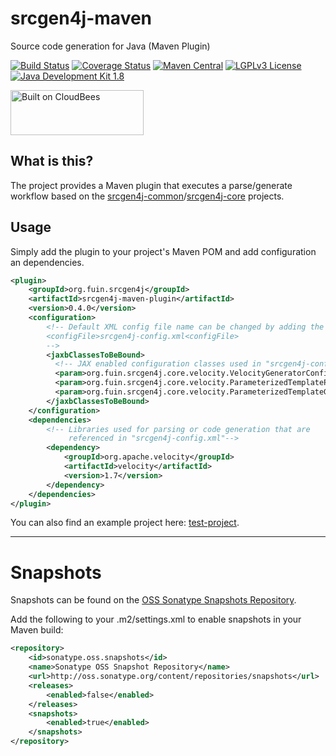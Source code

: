 srcgen4j-maven
==============

Source code generation for Java (Maven Plugin)

[![Build Status](https://fuin-org.ci.cloudbees.com/job/srcgen4j-maven/badge/icon)](https://fuin-org.ci.cloudbees.com/job/srcgen4j-maven/)
[![Coverage Status](https://sonarcloud.io/api/project_badges/measure?project=org.fuin.srcgen4j%3Asrcgen4j-maven-parent&metric=coverage)](https://sonarcloud.io/dashboard?id=org.fuin.srcgen4j%3Asrcgen4j-maven-parent)
[![Maven Central](https://maven-badges.herokuapp.com/maven-central/org.fuin.srcgen4j/srcgen4j-maven-parent/badge.svg)](https://maven-badges.herokuapp.com/maven-central/org.fuin.srcgen4j/srcgen4j-maven-parent/)
[![LGPLv3 License](http://img.shields.io/badge/license-LGPLv3-blue.svg)](https://www.gnu.org/licenses/lgpl.html)
[![Java Development Kit 1.8](https://img.shields.io/badge/JDK-1.8-green.svg)](http://www.oracle.com/technetwork/java/javase/downloads/jdk8-downloads-2133151.html)

<a href="https://fuin-org.ci.cloudbees.com/job/srcgen4j-maven"><img src="http://www.fuin.org/images/Button-Built-on-CB-1.png" width="213" height="72" border="0" alt="Built on CloudBees"/></a>

What is this?
-------------
The project provides a Maven plugin that executes a parse/generate workflow based on the [srcgen4j-common](https://github.com/fuinorg/srcgen4j-common/)/[srcgen4j-core](https://github.com/fuinorg/srcgen4j-core/) projects. 

Usage
-----
Simply add the plugin to your project's Maven POM and add configuration an dependencies.
```xml
<plugin>
    <groupId>org.fuin.srcgen4j</groupId>
    <artifactId>srcgen4j-maven-plugin</artifactId>
    <version>0.4.0</version>
    <configuration>
        <!-- Default XML config file name can be changed by adding the following:
        <configFile>srcgen4j-config.xml<configFile>
        -->
        <jaxbClassesToBeBound>
          <!-- JAX enabled configuration classes used in "srcgen4j-config.xml" -->
          <param>org.fuin.srcgen4j.core.velocity.VelocityGeneratorConfig</param>
          <param>org.fuin.srcgen4j.core.velocity.ParameterizedTemplateParserConfig</param>
          <param>org.fuin.srcgen4j.core.velocity.ParameterizedTemplateGeneratorConfig</param>
        </jaxbClassesToBeBound>
    </configuration>
    <dependencies>
        <!-- Libraries used for parsing or code generation that are 
             referenced in "srcgen4j-config.xml"-->    
        <dependency>
            <groupId>org.apache.velocity</groupId>
            <artifactId>velocity</artifactId>
            <version>1.7</version>
        </dependency>
    </dependencies>
</plugin>

```

You can also find an example project here: [test-project](https://github.com/fuinorg/srcgen4j-maven/tree/master/srcgen4j-maven-test/src/test/resources/test-project).


- - - - - - - - -

Snapshots
=========
Snapshots can be found on the [OSS Sonatype Snapshots Repository](http://oss.sonatype.org/content/repositories/snapshots/org/fuin "Snapshot Repository"). 

Add the following to your .m2/settings.xml to enable snapshots in your Maven build:

```xml
<repository>
    <id>sonatype.oss.snapshots</id>
    <name>Sonatype OSS Snapshot Repository</name>
    <url>http://oss.sonatype.org/content/repositories/snapshots</url>
    <releases>
        <enabled>false</enabled>
    </releases>
    <snapshots>
        <enabled>true</enabled>
    </snapshots>
</repository>
```

